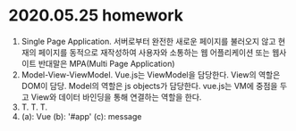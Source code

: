 # 2020.05.25 homework

1. Single Page Application. 서버로부터 완전한 새로운 페이지를 불러오지 않고 현재의 페이지를 동적으로 재작성하여 사용자와 소통하는 웹 어플리케이션 또는 웹사이트
   반대말은 MPA(Multi Page Application)
2. Model-View-ViewModel. Vue.js는 ViewModel을 담당한다. View의 역할은 DOM이 담당. Model의 역할은 js objects가 담당한다. vue.js는 VM에 중점을 두고 View와 데이터 바인딩을 통해 연결하는 역할을 한다.
3. T.
   T.
   T.
4. (a): Vue
   (b): '#app'
   (c): message

